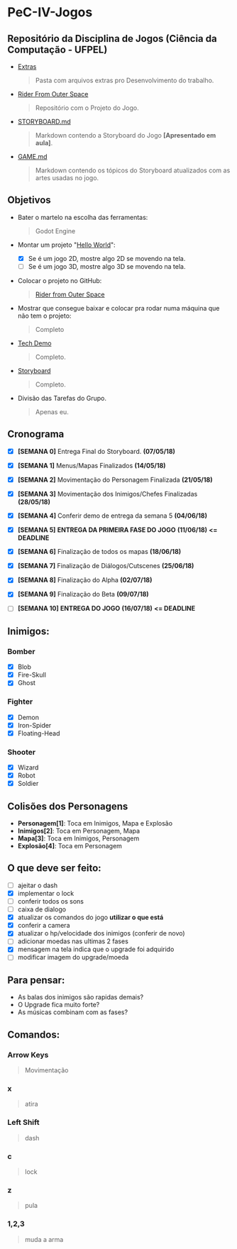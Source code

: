 # PeC-IV-Jogos
## Repositório da Disciplina de Jogos (Ciência da Computação - UFPEL)

  * [Extras](https://github.com/juan-burtet/PeC-IV-Jogos/tree/master/Extras)
    > Pasta com arquivos extras pro Desenvolvimento do trabalho.
  * [Rider From Outer Space](https://github.com/juan-burtet/PeC-IV-Jogos/tree/master/Rider%20From%20Outer%20Space)
    > Repositório com o Projeto do Jogo.
  * [STORYBOARD.md](https://github.com/juan-burtet/PeC-IV-Jogos/blob/master/STORYBOARD.md)
    > Markdown contendo a Storyboard do Jogo __[Apresentado em aula]__.
  * [GAME.md](https://github.com/juan-burtet/PeC-IV-Jogos/blob/master/GAME.md)
    > Markdown contendo os tópicos do Storyboard atualizados com as artes usadas no jogo.

## Objetivos

* Bater o martelo na escolha das ferramentas:
  > Godot Engine

* Montar um projeto "[Hello World](https://github.com/juan-burtet/PeC-IV-Jogos/tree/master/Extras/Hello%20World)":
  - [x] Se é um jogo 2D, mostre algo 2D se movendo na tela.
  - [ ] Se é um jogo 3D, mostre algo 3D se movendo na tela.

* Colocar o projeto no GitHub:
  >[Rider from Outer Space](https://github.com/juan-burtet/PeC-IV-Jogos/tree/master/Rider%20From%20Outer%20Space)

* Mostrar que consegue baixar e colocar pra rodar numa máquina que não tem o projeto:
  > Completo

* [Tech Demo](https://github.com/juan-burtet/PeC-IV-Jogos/tree/master/Extras/Godot%203%20-%20Platform%20Tutorial)
  > Completo.

* [Storyboard](https://github.com/juan-burtet/PeC-IV-Jogos/blob/master/STORYBOARD.md)
  > Completo.

* Divisão das Tarefas do Grupo.
  > Apenas eu.

## Cronograma

- [x] __[SEMANA 0]__ Entrega Final do Storyboard. __(07/05/18)__
- [x] __[SEMANA 1]__ Menus/Mapas Finalizados __(14/05/18)__
- [x] __[SEMANA 2]__ Movimentação do Personagem Finalizada __(21/05/18)__
- [x] __[SEMANA 3]__ Movimentação dos Inimigos/Chefes Finalizadas __(28/05/18)__
- [x] __[SEMANA 4]__ Conferir demo de entrega da semana 5 __(04/06/18)__
- [x] __[SEMANA 5]__ __ENTREGA DA PRIMEIRA FASE DO JOGO__ __(11/06/18)__ __<= DEADLINE__
- [x] __[SEMANA 6]__ Finalização de todos os mapas __(18/06/18)__
- [x] __[SEMANA 7]__ Finalização de Diálogos/Cutscenes __(25/06/18)__
- [x] __[SEMANA 8]__ Finalização do Alpha __(02/07/18)__
- [x] __[SEMANA 9]__ Finalização do Beta __(09/07/18)__
- [ ] __[SEMANA 10]__ __ENTREGA DO JOGO__ __(16/07/18)__ __<= DEADLINE__


## Inimigos:

### Bomber
  - [x] Blob
  - [x] Fire-Skull
  - [x] Ghost
### Fighter
  - [x] Demon
  - [x] Iron-Spider
  - [x] Floating-Head
### Shooter
  - [x] Wizard
  - [x] Robot
  - [x] Soldier

## Colisões dos Personagens
  * __Personagem[1]__: Toca em Inimigos, Mapa e Explosão
  * __Inimigos[2]__: Toca em Personagem, Mapa
  * __Mapa[3]__: Toca em Inimigos, Personagem
  * __Explosão[4]__: Toca em Personagem

## O que deve ser feito:

 - [ ] ajeitar o dash
 - [x] implementar o lock
 - [ ] conferir todos os sons
 - [ ] caixa de dialogo
 - [x] atualizar os comandos do jogo __utilizar o que está__
 - [x] conferir a camera
 - [x] atualizar o hp/velocidade dos inimigos (conferir de novo)
 - [ ] adicionar moedas nas ultimas 2 fases
 - [x] mensagem na tela indica que o upgrade foi adquirido
 - [ ] modificar imagem do upgrade/moeda

## Para pensar:

 * As balas dos inimigos são rapidas demais?
 * O Upgrade fica muito forte?
 * As músicas combinam com as fases?

## Comandos:

### Arrow Keys
  > Movimentação
### x
  > atira
### Left Shift
  > dash
### c
  > lock
### z
  > pula
### 1,2,3
  > muda a arma
